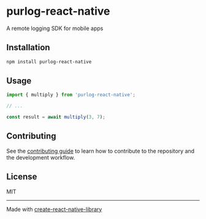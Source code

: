# purlog-react-native

A remote logging SDK for mobile apps

## Installation

```sh
npm install purlog-react-native
```

## Usage


```js
import { multiply } from 'purlog-react-native';

// ...

const result = await multiply(3, 7);
```


## Contributing

See the [contributing guide](CONTRIBUTING.md) to learn how to contribute to the repository and the development workflow.

## License

MIT

---

Made with [create-react-native-library](https://github.com/callstack/react-native-builder-bob)

